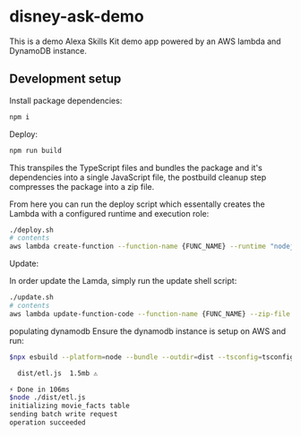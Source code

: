 # disney-ask-demo

This is a demo Alexa Skills Kit demo app powered by an AWS lambda and DynamoDB instance.

## Development setup

Install package dependencies:

```bash
npm i
```

Deploy:

```bash
npm run build
```

This transpiles the TypeScript files and bundles the package and it's dependencies into a single JavaScript file, the postbuild cleanup step compresses the package into a zip file.

From here you can run the deploy script which essentally creates the Lambda with a configured runtime and execution role:

```bash
./deploy.sh
# contents
aws lambda create-function --function-name {FUNC_NAME} --runtime "nodejs20.x" --role {ARN} --zip-file "fileb://dist/index.zip" --handler index.handler
```

Update:

In order update the Lamda, simply run the update shell script:

```bash
./update.sh
# contents
aws lambda update-function-code --function-name {FUNC_NAME} --zip-file fileb://dist/index.zip
```

populating dynamodb
Ensure the dynamodb instance is setup on AWS and run:

```bash
$npx esbuild --platform=node --bundle --outdir=dist --tsconfig=tsconfig.json etl.ts

  dist/etl.js  1.5mb ⚠️

⚡ Done in 106ms
$node ./dist/etl.js
initializing movie_facts table
sending batch write request
operation succeeded
```
